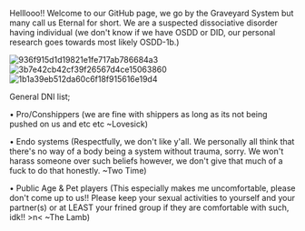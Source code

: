 Helllooo!! Welcome to our GitHub page, we go by the Graveyard System but many call us Eternal for short.
We are a suspected dissociative disorder having individual (we don't know if we have OSDD or DID, our personal research goes towards most likely OSDD-1b.)


![936f915d1d19821e1fe717ab786684a3](https://github.com/user-attachments/assets/cdc8a976-9eb2-44db-aa98-2cd6f935131b)
![3b7e42cb42cf39f26567d4ce15063860](https://github.com/user-attachments/assets/94f38ba0-b3ad-4bae-acd7-774e51ff39c3)
![1b1a39eb512da60c6f18f915616e19d4](https://github.com/user-attachments/assets/a7f08628-6741-4bd0-9cac-d9e657558d95)


General DNI list;

• Pro/Conshippers (we are fine with shippers as long as its not being pushed on us and etc etc ~Lovesick)

• Endo systems (Respectfully, we don't like y'all. We personally all think that there's no way of a body being a system without trauma, sorry. We won't harass someone over such beliefs however, we don't give that much of a fuck to do that honestly. ~Two Time)

• Public Age & Pet players (This especially makes me uncomfortable, please don't come up to us!! Please keep your sexual activities to yourself and your partner(s) or at LEAST your frined group if they are comfortable with such,  idk!! >n<  ~The Lamb)
